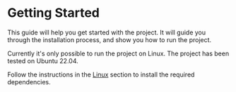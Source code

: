# Getting Started

This guide will help you get started with the project. It will guide you through the installation process, and show you how to run the project.

Currently it's only possible to run the project on Linux. The project has been tested on Ubuntu 22.04.

Follow the instructions in the [Linux](linux.md) section to install the required dependencies.
